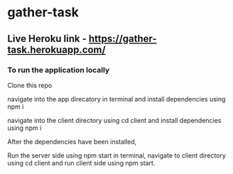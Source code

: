 # gather-task

## Live Heroku link - https://gather-task.herokuapp.com/

### To run the application locally

Clone this repo

navigate into the app direcatory in terminal and install dependencies using npm i

navigate into the client directory using cd client and install dependencies using npm i

After the dependencies have been installed,

Run the server side using npm start in terminal, navigate to client directory using cd client and run client side using npm start.

